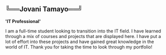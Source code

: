## ╚══Jovani Tamayo══╝

**'IT Professional'**

I am a full-time student looking to transition into the IT field. I have learned
through a mix of courses and projects that are displayed here. I have put a lot
of effort into these projects and have gained great knowledge in the world of IT.
Thank you for taking the time to look through my portfolio!
